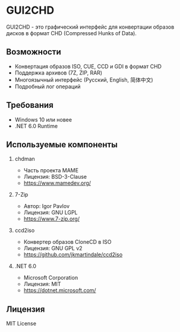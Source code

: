 # GUI2CHD

GUI2CHD - это графический интерфейс для конвертации образов дисков в формат CHD (Compressed Hunks of Data).

## Возможности

- Конвертация образов ISO, CUE, CCD и GDI в формат CHD
- Поддержка архивов (7Z, ZIP, RAR)
- Многоязычный интерфейс (Русский, English, 简体中文)
- Подробный лог операций

## Требования

- Windows 10 или новее
- .NET 6.0 Runtime

## Используемые компоненты

1. chdman
   - Часть проекта MAME
   - Лицензия: BSD-3-Clause
   - https://www.mamedev.org/

2. 7-Zip
   - Автор: Igor Pavlov
   - Лицензия: GNU LGPL
   - https://www.7-zip.org/

3. ccd2iso
   - Конвертер образов CloneCD в ISO
   - Лицензия: GNU GPL v2
   - https://github.com/jkmartindale/ccd2iso

4. .NET 6.0
   - Microsoft Corporation
   - Лицензия: MIT
   - https://dotnet.microsoft.com/

## Лицензия

MIT License

